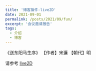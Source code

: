 ```yaml
---
title: '博客插件-live2D'
date: 2021-09-01
permalink: /posts/2021/09/fun/
excerpt: '会议邀请报告'
tags:
  - 介绍
  - 博客 
---
```


《送东阳马生序》      【作者】宋濂    【朝代】明

请参考 [live2D](http://lostagex.github.io/live2d/sdymsx.html)